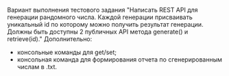 Вариант выполнения тестового задания "Написать REST API для генерации рандомного числа. Каждой генерации присваивать уникальный id по которому можно получить результат генерации. Должны быть доступны 2 публичных API метода generate() и retrieve(id)." 
Дополнительно:
- консольные команды для get/set;
- консольная команда для формирования отчета по сгенерированным числам в .txt.
